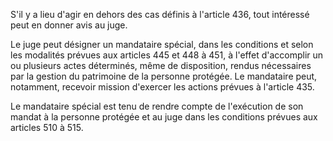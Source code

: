   
S'il y a lieu d'agir en dehors des cas définis à l'article 436, tout intéressé peut en donner avis au juge.   

  
Le juge peut désigner un mandataire spécial, dans les conditions et selon les modalités prévues aux articles 445 et 448 à 451, à l'effet d'accomplir un ou plusieurs actes déterminés, même de disposition, rendus nécessaires par la gestion du patrimoine de la personne protégée. Le mandataire peut, notamment, recevoir mission d'exercer les actions prévues à l'article 435.   

  
Le mandataire spécial est tenu de rendre compte de l'exécution de son mandat à la personne protégée et au juge dans les conditions prévues aux articles 510 à 515.  
